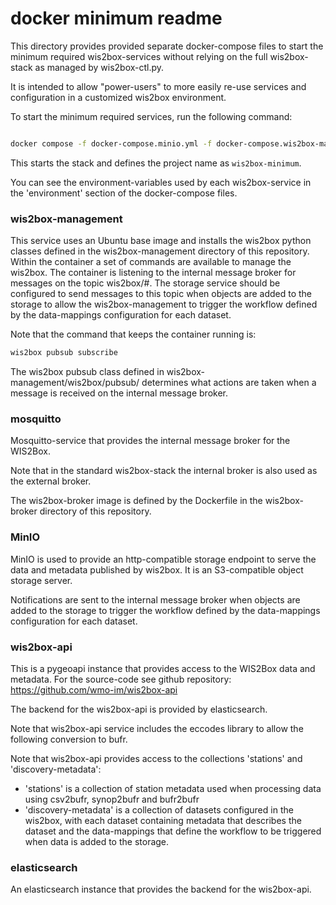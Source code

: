 # docker minimum readme

This directory provides provided separate docker-compose files to start the minimum required wis2box-services without relying on the full wis2box-stack as managed by wis2box-ctl.py.

It is intended to allow "power-users" to more easily re-use services and configuration in a customized wis2box environment.

To start the minimum required services, run the following command:

```bash

docker compose -f docker-compose.minio.yml -f docker-compose.wis2box-management.yml -f docker-compose.mosquitto.yml -f docker-compose.elasticsearch.yml -f docker-compose.wis2box-api.yml -p wis2box-minimum up -d

```

This starts the stack and defines the project name as `wis2box-minimum`.

You can see the environment-variables used by each wis2box-service in the 'environment' section of the docker-compose files.

### wis2box-management

This service uses an Ubuntu base image and installs the wis2box python classes defined in the wis2box-management directory of this repository. Within the container a set of commands are available to manage the wis2box. The container is listening to the internal message broker for messages on the topic wis2box/#. The storage service should be configured to send messages to this topic when objects are added to the storage to allow the wis2box-management to trigger the workflow defined by the data-mappings configuration for each dataset.

Note that the command that keeps the container running is:

```bash
wis2box pubsub subscribe
```

The wis2box pubsub class defined in wis2box-management/wis2box/pubsub/ determines what actions are taken when a message is received on the internal message broker. 

### mosquitto

Mosquitto-service that provides the internal message broker for the WIS2Box.

Note that in the standard wis2box-stack the internal broker is also used as the external broker.

The wis2box-broker image is defined by the Dockerfile in the wis2box-broker directory of this repository.

### MinIO

MinIO is used to provide an http-compatible storage endpoint to serve the data and metadata published by wis2box. It is an S3-compatible object storage server. 

Notifications are sent to the internal message broker when objects are added to the storage to trigger the workflow defined by the data-mappings configuration for each dataset.

### wis2box-api

This is a pygeoapi instance that provides access to the WIS2Box data and metadata. For the source-code see github repository: https://github.com/wmo-im/wis2box-api

The backend for the wis2box-api is provided by elasticsearch.

Note that wis2box-api service includes the eccodes library to allow the following conversion to bufr.

Note that wis2box-api provides access to the collections 'stations' and 'discovery-metadata':
- 'stations' is a collection of station metadata used when processing data using csv2bufr, synop2bufr and bufr2bufr
- 'discovery-metadata' is a collection of datasets configured in the wis2box, with each dataset containing metadata that describes the dataset and the data-mappings that define the workflow to be triggered when data is added to the storage.


### elasticsearch

An elasticsearch instance that provides the backend for the wis2box-api.



